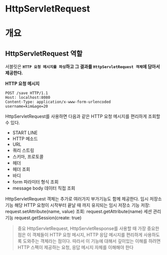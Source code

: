 HttpServletRequest
=====================
# 개요
## HttpServletRequest 역할
서블릿은 **`HTTP 요청 메시지를 파싱`하고 그 결과를 `HttpServletRequest 객체`에 담아서 제공한다.**       
   
**HTTP 요청 메시지**  
```http
POST /save HTTP/1.1
Host: localhost:8080
Content-Type: application/x-www-form-urlencoded
username=kim&age=20
```
HttpServletRequest를 사용하면 다음과 같은 HTTP 요청 메시지를 편리하게 조회할 수 있다.

* START LINE
* HTTP 메소드
* URL
* 쿼리 스트링
* 스키마, 프로토콜
* 헤더
* 헤더 조회
* 바디
* form 파라미터 형식 조회
* message body 데이터 직접 조회
  
HttpServletRequest 객체는 추가로 여러가지 부가기능도 함께 제공한다.
임시 저장소 기능
해당 HTTP 요청이 시작부터 끝날 때 까지 유지되는 임시 저장소 기능
저장: request.setAttribute(name, value)
조회: request.getAttribute(name)
세션 관리 기능
request.getSession(create: true)
> 중요
> HttpServletRequest, HttpServletResponse를 사용할 때 가장 중요한 점은 이 객체들이 HTTP 요청
메시지, HTTP 응답 메시지를 편리하게 사용하도록 도와주는 객체라는 점이다. 따라서 이 기능에 대해서
깊이있는 이해를 하려면 HTTP 스펙이 제공하는 요청, 응답 메시지 자체를 이해해야 한다
